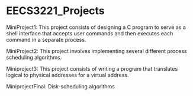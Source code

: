# EECS3221_Projects

MiniProject1: 
  This project consists of designing a C program to serve as a shell interface that accepts user commands and then executes each command in a separate process.

MiniProject2: 
  This project involves implementing several different process scheduling algorithms.

Miniproject3: 
  This project consists of writing a program that translates logical to physical addresses for a virtual address.

MiniprojectFinal: 
  Disk-scheduling algorithms
